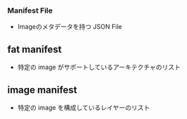 ### Manifest File
* Imageのメタデータを持つ JSON File




## fat manifest

* 特定の image がサポートしているアーキテクチャのリスト







## image manifest


* 特定の image を構成しているレイヤーのリスト
